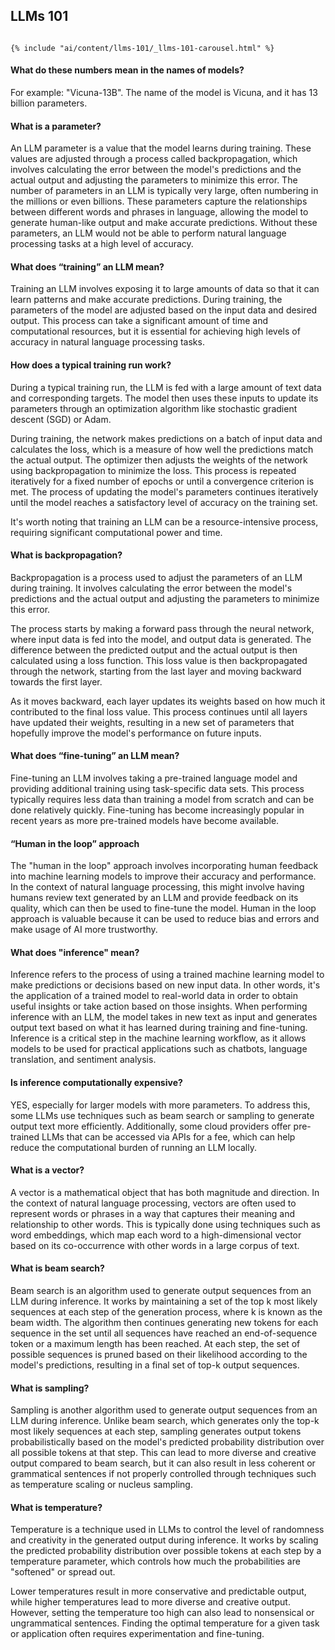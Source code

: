 ## LLMs 101

<code>
{% include "ai/content/llms-101/_llms-101-carousel.html" %}
</code>

#### What do these numbers mean in the names of models? 

For example: "Vicuna-13B". The name of the model is Vicuna, and it has 13 billion parameters.

#### What is a parameter? 

An LLM parameter is a value that the model learns during training. These values are adjusted through a process called backpropagation, which involves calculating the error between the model's predictions and the actual output and adjusting the parameters to minimize this error. The number of parameters in an LLM is typically very large, often numbering in the millions or even billions. These parameters capture the relationships between different words and phrases in language, allowing the model to generate human-like output and make accurate predictions. Without these parameters, an LLM would not be able to perform natural language processing tasks at a high level of accuracy.

#### What does “training” an LLM mean?

Training an LLM involves exposing it to large amounts of data so that it can learn patterns and make accurate predictions. During training, the parameters of the model are adjusted based on the input data and desired output. This process can take a significant amount of time and computational resources, but it is essential for achieving high levels of accuracy in natural language processing tasks.

#### How does a typical training run work?

During a typical training run, the LLM is fed with a large amount of text data and corresponding targets. The model then uses these inputs to update its parameters through an optimization algorithm like stochastic gradient descent (SGD) or Adam. 

During training, the network makes predictions on a batch of input data and calculates the loss, which is a measure of how well the predictions match the actual output. The optimizer then adjusts the weights of the network using backpropagation to minimize the loss. This process is repeated iteratively for a fixed number of epochs or until a convergence criterion is met. The process of updating the model's parameters continues iteratively until the model reaches a satisfactory level of accuracy on the training set.

It's worth noting that training an LLM can be a resource-intensive process, requiring significant computational power and time. 

#### What is backpropagation?

Backpropagation is a process used to adjust the parameters of an LLM during training. It involves calculating the error between the model's predictions and the actual output and adjusting the parameters to minimize this error. 

The process starts by making a forward pass through the neural network, where input data is fed into the model, and output data is generated. The difference between the predicted output and the actual output is then calculated using a loss function. This loss value is then backpropagated through the network, starting from the last layer and moving backward towards the first layer. 

As it moves backward, each layer updates its weights based on how much it contributed to the final loss value. This process continues until all layers have updated their weights, resulting in a new set of parameters that hopefully improve the model's performance on future inputs.

#### What does “fine-tuning” an LLM mean?

Fine-tuning an LLM involves taking a pre-trained language model and providing additional training using task-specific data sets. This process typically requires less data than training a model from scratch and can be done relatively quickly. Fine-tuning has become increasingly popular in recent years as more pre-trained models have become available.

#### “Human in the loop” approach

The "human in the loop" approach involves incorporating human feedback into machine learning models to improve their accuracy and performance. In the context of natural language processing, this might involve having humans review text generated by an LLM and provide feedback on its quality, which can then be used to fine-tune the model. Human in the loop approach is valuable because it can be used to reduce bias and errors and make usage of AI more trustworthy.

#### What does "inference" mean?

Inference refers to the process of using a trained machine learning model to make predictions or decisions based on new input data. In other words, it's the application of a trained model to real-world data in order to obtain useful insights or take action based on those insights. When performing inference with an LLM, the model takes in new text as input and generates output text based on what it has learned during training and fine-tuning. Inference is a critical step in the machine learning workflow, as it allows models to be used for practical applications such as chatbots, language translation, and sentiment analysis.

#### Is inference computationally expensive?

YES, especially for larger models with more parameters. To address this, some LLMs use techniques such as beam search or sampling to generate output text more efficiently. Additionally, some cloud providers offer pre-trained LLMs that can be accessed via APIs for a fee, which can help reduce the computational burden of running an LLM locally.

#### What is a vector?

A vector is a mathematical object that has both magnitude and direction. In the context of natural language processing, vectors are often used to represent words or phrases in a way that captures their meaning and relationship to other words. This is typically done using techniques such as word embeddings, which map each word to a high-dimensional vector based on its co-occurrence with other words in a large corpus of text.

#### What is beam search?

Beam search is an algorithm used to generate output sequences from an LLM during inference. It works by maintaining a set of the top k most likely sequences at each step of the generation process, where k is known as the beam width. The algorithm then continues generating new tokens for each sequence in the set until all sequences have reached an end-of-sequence token or a maximum length has been reached. At each step, the set of possible sequences is pruned based on their likelihood according to the model's predictions, resulting in a final set of top-k output sequences.

#### What is sampling?

Sampling is another algorithm used to generate output sequences from an LLM during inference. Unlike beam search, which generates only the top-k most likely sequences at each step, sampling generates output tokens probabilistically based on the model's predicted probability distribution over all possible tokens at that step. This can lead to more diverse and creative output compared to beam search, but it can also result in less coherent or grammatical sentences if not properly controlled through techniques such as temperature scaling or nucleus sampling.

#### What is temperature?

Temperature is a technique used in LLMs to control the level of randomness and creativity in the generated output during inference. It works by scaling the predicted probability distribution over possible tokens at each step by a temperature parameter, which controls how much the probabilities are "softened" or spread out. 

Lower temperatures result in more conservative and predictable output, while higher temperatures lead to more diverse and creative output. However, setting the temperature too high can also lead to nonsensical or ungrammatical sentences. Finding the optimal temperature for a given task or application often requires experimentation and fine-tuning.